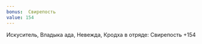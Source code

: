 ```yaml
---
bonus:  Свирепость 
value: 154
---
```

Искуситель, Владыка ада, Невежда, Кродха в отряде: Свирепость +154
